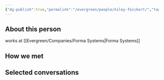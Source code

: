```yaml
---
{"dg-publish":true,"permalink":"/evergreen/people/kiley-feickert/","tags":["people"]}
---
```


## About this person
works at [[Evergreen/Companies/Forma Systems\|Forma Systems]]

## How we met


## Selected conversations
